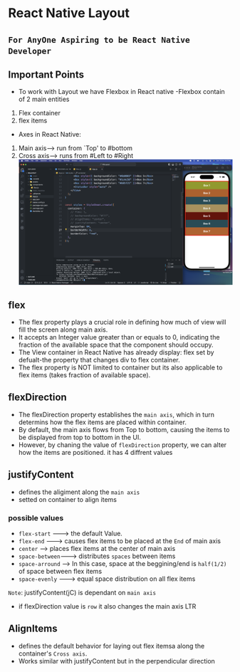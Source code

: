 # React Native Layout

## `For AnyOne Aspiring to be React Native Developer`

## Important Points

- To work with Layout we have Flexbox in React native
  -Flexbox contain of 2 main entities

1. Flex container
2. flex items

- Axes in React Native:

1. Main axis--> run from `Top' to #bottom
2. Cross axis--> runs from #Left to #Right
   ![Alt text](<Screenshot 2023-10-15 at 9.37.47 at night.png>)

## flex

- The flex property plays a crucial role in defining how much of view will fill the screen along main axis.
- It accepts an Integer value greater than or equals to 0, indicating the fraction of the available space that the component should occupy.
- The View container in React Native has already display: flex set by defualt-the property that changes div to flex container.
- The flex property is NOT limited to container but its also applicable to flex items (takes fraction of available space).

## flexDirection

- The flexDirection property establishes the `main axis`, which in turn determins how the flex items are placed within container.
- By default, the main axis flows from Top to bottom, causing the items to be displayed from top to bottom in the UI.
- However, by chaning the value of `flexDirection` property, we can alter how the items are positioned. it has 4 diffrent values

## justifyContent

- defines the aligiment along the `main axis`
- setted on container to align items

### possible values

- `flex-start` ---> the default Value.
- `flex-end` ---> causes flex items to be placed at the `End` of main axis
- `center` --> places flex items at the center of main axis
- `space-between`---> distributes `spaces` between items
- `space-arround` --> In this case, space at the beggining/end is `half(1/2) ` of space between flex items
- `space-evenly` ---> equal space distribution on all flex items

`Note`: justifyContent(jC) is dependant on `main axis`

- if flexDirection value is `row` it also changes the main axis LTR

## AlignItems

- defines the default behavior for laying out flex itemsa along the container's `Cross axis`.
- Works similar with justifyContent but in the perpendicular direction
